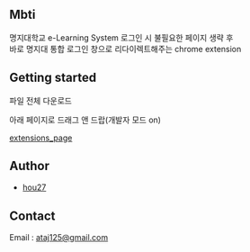 ## Mbti

명지대학교 e-Learning System 로그인 시 불필요한 페이지 생략 후  
바로 명지대 통합 로그인 창으로 리다이렉트해주는 chrome extension

## Getting started

파일 전체 다운로드

아래 페이지로 드래그 앤 드랍(개발자 모드 on)

[extensions_page](chrome://extensions)

## Author

- [hou27](https://github.com/hou27)

## Contact

Email : ataj125@gmail.com
